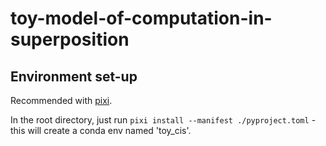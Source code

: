 # toy-model-of-computation-in-superposition

## Environment set-up

Recommended with [pixi](https://pixi.sh/latest/tutorials/python).

In the root directory, just run `pixi install --manifest ./pyproject.toml` - this will create a conda env named 'toy_cis'.